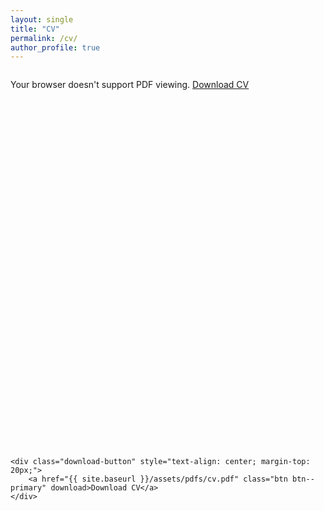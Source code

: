 ```yaml
---
layout: single
title: "CV"
permalink: /cv/
author_profile: true
---
```


<div class="cv-container">
    <div class="pdf-viewer" style="position: relative; padding-bottom: 120%; height: 0; overflow: hidden;">
        <object
            data="{{ site.baseurl }}/assets/pdfs/cv.pdf"
            type="application/pdf"
            style="position: absolute; top: 0; left: 0; width: 100%; height: 100%;">
            <p>Your browser doesn't support PDF viewing.
               <a href="{{ site.baseurl }}/assets/pdfs/cv.pdf">Download CV</a>
            </p>
        </object>
    </div>

    <div class="download-button" style="text-align: center; margin-top: 20px;">
        <a href="{{ site.baseurl }}/assets/pdfs/cv.pdf" class="btn btn--primary" download>Download CV</a>
    </div>
</div>
